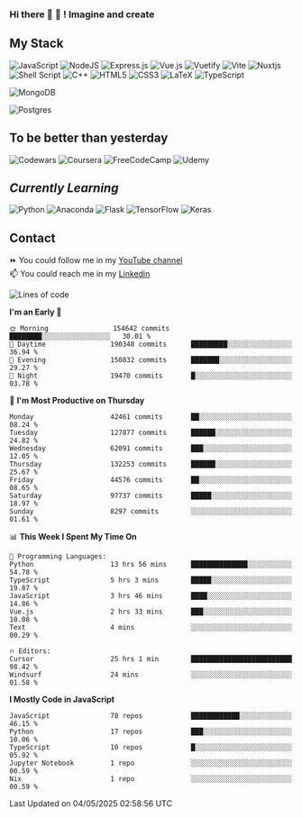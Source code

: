 ### Hi there 👋 🤖 ! Imagine and create

## My Stack
![JavaScript](https://img.shields.io/badge/javascript-%23323330.svg?style=for-the-badge&logo=javascript&logoColor=%23F7DF1E) ![NodeJS](https://img.shields.io/badge/node.js-6DA55F?style=for-the-badge&logo=node.js&logoColor=white) <img alt="Express.js" src="https://img.shields.io/badge/express.js%20-%23404d59.svg?&style=for-the-badge"/> ![Vue.js](https://img.shields.io/badge/vuejs-%2335495e.svg?style=for-the-badge&logo=vuedotjs&logoColor=%234FC08D) ![Vuetify](https://img.shields.io/badge/Vuetify-1867C0?style=for-the-badge&logo=vuetify&logoColor=AEDDFF) ![Vite](https://img.shields.io/badge/vite-%23646CFF.svg?style=for-the-badge&logo=vite&logoColor=white) ![Nuxtjs](https://img.shields.io/badge/Nuxt-002E3B?style=for-the-badge&logo=nuxtdotjs&logoColor=#00DC82) ![Shell Script](https://img.shields.io/badge/shell_script-%23121011.svg?style=for-the-badge&logo=gnu-bash&logoColor=white) ![C++](https://img.shields.io/badge/c++-%2300599C.svg?style=for-the-badge&logo=c%2B%2B&logoColor=white) ![HTML5](https://img.shields.io/badge/html5-%23E34F26.svg?style=for-the-badge&logo=html5&logoColor=white) ![CSS3](https://img.shields.io/badge/css3-%231572B6.svg?style=for-the-badge&logo=css3&logoColor=white) ![LaTeX](https://img.shields.io/badge/latex-%23008080.svg?style=for-the-badge&logo=latex&logoColor=white) ![TypeScript](https://img.shields.io/badge/typescript-%23007ACC.svg?style=for-the-badge&logo=typescript&logoColor=white)
<div>
  <img alt="MongoDB" src ="https://img.shields.io/badge/MongoDB-%234ea94b.svg?&style=for-the-badge&logo=mongodb&logoColor=white"/>
  
  ![Postgres](https://img.shields.io/badge/postgres-%23316192.svg?style=for-the-badge&logo=postgresql&logoColor=white)
</div>

## To be better than yesterday
![Codewars](https://img.shields.io/badge/Codewars-B1361E?style=for-the-badge&logo=codewars&logoColor=grey)
  ![Coursera](https://img.shields.io/badge/Coursera-%230056D2.svg?style=for-the-badge&logo=Coursera&logoColor=white)
  ![FreeCodeCamp](https://img.shields.io/badge/Freecodecamp-%23123.svg?&style=for-the-badge&logo=freecodecamp&logoColor=green)
  ![Udemy](https://img.shields.io/badge/Udemy-A435F0?style=for-the-badge&logo=Udemy&logoColor=white)

## *Currently Learning*
![Python](https://img.shields.io/badge/python-3670A0?style=for-the-badge&logo=python&logoColor=ffdd54) ![Anaconda](https://img.shields.io/badge/Anaconda-%2344A833.svg?style=for-the-badge&logo=anaconda&logoColor=white) 
![Flask](https://img.shields.io/badge/flask-%23000.svg?style=for-the-badge&logo=flask&logoColor=white) ![TensorFlow](https://img.shields.io/badge/TensorFlow-%23FF6F00.svg?style=for-the-badge&logo=TensorFlow&logoColor=white) ![Keras](https://img.shields.io/badge/Keras-%23D00000.svg?style=for-the-badge&logo=Keras&logoColor=white)

## Contact
⏩ You could follow me in my <a href="https://www.youtube.com/c/ViktorJimenezF" target="blank">YouTube channel</a>   <br>
📫 You could reach me in my <a href="https://www.linkedin.com/in/victorjuanjimenez/" target="blank">Linkedin</a>  

<!--START_SECTION:waka-->
![Lines of code](https://img.shields.io/badge/From%20Hello%20World%20I%27ve%20Written-717.7%20million%20lines%20of%20code-blue)

**I'm an Early 🐤** 

```text
🌞 Morning                154642 commits      ████████░░░░░░░░░░░░░░░░░   30.01 % 
🌆 Daytime                190348 commits      █████████░░░░░░░░░░░░░░░░   36.94 % 
🌃 Evening                150832 commits      ███████░░░░░░░░░░░░░░░░░░   29.27 % 
🌙 Night                  19470 commits       █░░░░░░░░░░░░░░░░░░░░░░░░   03.78 % 
```
📅 **I'm Most Productive on Thursday** 

```text
Monday                   42461 commits       ██░░░░░░░░░░░░░░░░░░░░░░░   08.24 % 
Tuesday                  127877 commits      ██████░░░░░░░░░░░░░░░░░░░   24.82 % 
Wednesday                62091 commits       ███░░░░░░░░░░░░░░░░░░░░░░   12.05 % 
Thursday                 132253 commits      ██████░░░░░░░░░░░░░░░░░░░   25.67 % 
Friday                   44576 commits       ██░░░░░░░░░░░░░░░░░░░░░░░   08.65 % 
Saturday                 97737 commits       █████░░░░░░░░░░░░░░░░░░░░   18.97 % 
Sunday                   8297 commits        ░░░░░░░░░░░░░░░░░░░░░░░░░   01.61 % 
```


📊 **This Week I Spent My Time On** 

```text
💬 Programming Languages: 
Python                   13 hrs 56 mins      ██████████████░░░░░░░░░░░   54.78 % 
TypeScript               5 hrs 3 mins        █████░░░░░░░░░░░░░░░░░░░░   19.87 % 
JavaScript               3 hrs 46 mins       ████░░░░░░░░░░░░░░░░░░░░░   14.86 % 
Vue.js                   2 hrs 33 mins       ███░░░░░░░░░░░░░░░░░░░░░░   10.08 % 
Text                     4 mins              ░░░░░░░░░░░░░░░░░░░░░░░░░   00.29 % 

🔥 Editors: 
Cursor                   25 hrs 1 min        █████████████████████████   98.42 % 
Windsurf                 24 mins             ░░░░░░░░░░░░░░░░░░░░░░░░░   01.58 % 
```

**I Mostly Code in JavaScript** 

```text
JavaScript               78 repos            ████████████░░░░░░░░░░░░░   46.15 % 
Python                   17 repos            ███░░░░░░░░░░░░░░░░░░░░░░   10.06 % 
TypeScript               10 repos            █░░░░░░░░░░░░░░░░░░░░░░░░   05.92 % 
Jupyter Notebook         1 repo              ░░░░░░░░░░░░░░░░░░░░░░░░░   00.59 % 
Nix                      1 repo              ░░░░░░░░░░░░░░░░░░░░░░░░░   00.59 % 
```




 Last Updated on 04/05/2025 02:58:56 UTC
<!--END_SECTION:waka-->

<!--
**ViktorJJF/ViktorJJF** is a ✨ _special_ ✨ repository because its `README.md` (this file) appears on your GitHub profile.



Here are some ideas to get you started:

- 🔭 I’m currently working on ...
- 🌱 I’m currently learning ...
- 👯 I’m looking to collaborate on ...
- 🤔 I’m looking for help with ...
- 💬 Ask me about ...
- 📫 How to reach me: ...
- 😄 Pronouns: ...
- ⚡ Fun fact: ...
-->
